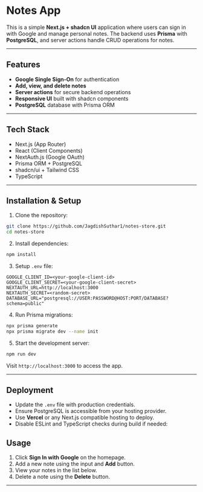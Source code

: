 # Notes App

This is a simple **Next.js + shadcn UI** application where users can sign in with Google and manage personal notes. The backend uses **Prisma** with **PostgreSQL**, and server actions handle CRUD operations for notes.

---

## Features

* **Google Single Sign-On** for authentication
* **Add, view, and delete notes**
* **Server actions** for secure backend operations
* **Responsive UI** built with shadcn components
* **PostgreSQL** database with Prisma ORM

---

## Tech Stack

* Next.js (App Router)
* React (Client Components)
* NextAuth.js (Google OAuth)
* Prisma ORM + PostgreSQL
* shadcn/ui + Tailwind CSS
* TypeScript

---

## Installation & Setup

1. Clone the repository:

```bash
git clone https://github.com/JagdishSuthar1/notes-store.git
cd notes-store
```

2. Install dependencies:

```bash
npm install
```

3. Setup `.env` file:

```env
GOOGLE_CLIENT_ID=<your-google-client-id>
GOOGLE_CLIENT_SECRET=<your-google-client-secret>
NEXTAUTH_URL=http://localhost:3000
NEXTAUTH_SECRET=<random-secret>
DATABASE_URL="postgresql://USER:PASSWORD@HOST:PORT/DATABASE?schema=public"
```

4. Run Prisma migrations:

```bash
npx prisma generate
npx prisma migrate dev --name init
```

5. Start the development server:

```bash
npm run dev
```

Visit `http://localhost:3000` to access the app.

---

## Deployment

* Update the `.env` file with production credentials.
* Ensure PostgreSQL is accessible from your hosting provider.
* Use **Vercel** or any Next.js compatible hosting to deploy.
* Disable ESLint and TypeScript checks during build if needed:


## Usage

1. Click **Sign In with Google** on the homepage.
2. Add a new note using the input and **Add** button.
3. View your notes in the list below.
4. Delete a note using the **Delete** button.

---

